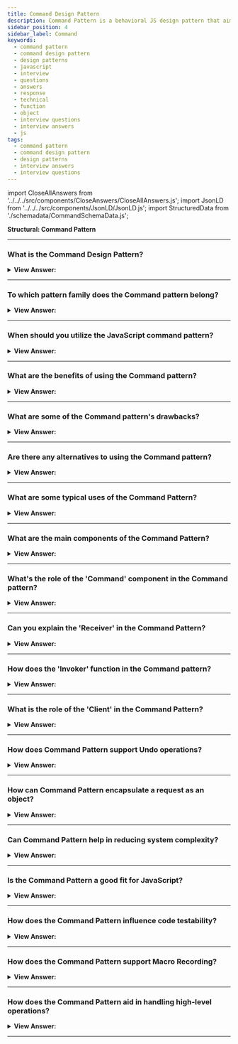 ```yaml
---
title: Command Design Pattern
description: Command Pattern is a behavioral JS design pattern that aims to encapsulate actions or operations as objects. JavaScript Frontend Phone Interview Questions
sidebar_position: 4
sidebar_label: Command
keywords:
  - command pattern
  - command design pattern
  - design patterns
  - javascript
  - interview
  - questions
  - answers
  - response
  - technical
  - function
  - object
  - interview questions
  - interview answers
  - js
tags:
  - command pattern
  - command design pattern
  - design patterns
  - interview answers
  - interview questions
---
```


import CloseAllAnswers from '../../../src/components/CloseAnswers/CloseAllAnswers.js';
import JsonLD from '../../../src/components/JsonLD/JsonLD.js';
import StructuredData from './schemadata/CommandSchemaData.js';

<JsonLD data={StructuredData} />

<head>
  <title>Command Design Pattern | JavaScript Interview Questions</title>
</head>

**Structural: Command Pattern**

<CloseAllAnswers />

---

### What is the Command Design Pattern?

<details className='answer'>
  <summary>
    <strong>View Answer:</strong>
  </summary>
  <div>
  <div>
      <strong>Interview Response:</strong> The Command pattern is a behavioral design pattern in JavaScript that encapsulates a request as an object, allowing for actions to be queued, logged, and undone.
<br/>
    </div>
    <br/>
    <div>
      <strong>Technical Response:</strong> The Command design pattern is a behavioral design pattern that turns a request into a stand-alone object that contains all information about the request. This transformation lets you pass requests as a method arguments, delay or queue a request's execution, and support undoable operations.
    </div>
    <div>
</div><br />
  <div><strong className="codeExample">Code Example #1:</strong><br /><br />

<img src="/img/javascript-command.jpg" /><br /><br />

**The command pattern involves four participants: command, receiver, invoker, and client.**

- **Command** – A command object knows the receiver and calls the receiver's method. The command contains values for the receiver method's arguments.
- **Client** – The client is responsible for creating the command object and passing it to the invoker.
- **Invoker** – The invoker receives the command object from the client and is exclusively responsible for calling (or invoking) a command.
- **Receiver** – The receiver receives the command and searches for a method to invoke based on the received command.

<br/>

Here's an example of how to implement the Command pattern in modern JavaScript.

```javascript
// The Command class
class Command {
  constructor(subject) {
    this.subject = subject;
    this.commandsExecuted = [];
  }

  execute(command) {
    this.commandsExecuted.push(command);
    return this.subject[command]();
  }
}

// The subject class
class BankAccount {
  constructor() {
    this.balance = 0;
  }

  deposit() {
    this.balance += 10;
    console.log(`Balance is: ${this.balance}`);
  }

  withdraw() {
    if(this.balance >= 10) {
      this.balance -= 10;
    }
    console.log(`Balance is: ${this.balance}`);
  }
}

// Use the Command and the BankAccount classes
const bankAccount = new BankAccount();
const bankAccountCommand = new Command(bankAccount);

bankAccountCommand.execute('deposit');
bankAccountCommand.execute('withdraw');

console.log(`Commands Executed: ${bankAccountCommand.commandsExecuted}`);
```

In this example, `Command` is the command class. It has a method `execute` that, when called with a command name, executes that command on the subject (an instance of `BankAccount`). It also keeps track of the commands that have been executed. `BankAccount` is the subject class, and it has two methods, `deposit` and `withdraw`, that can be executed through the command class.

In the usage section, we create instances of `BankAccount` and `Command`, execute some commands on the bank account through the command instance, and print out the commands that have been executed.

</div>
 </div>

</details>

---

### To which pattern family does the Command pattern belong?

<details>
  <summary>
    <strong>View Answer:</strong>
  </summary>
  <div>
    <div>
      <strong>Interview Response:</strong> The Command pattern belongs to the Behavioral pattern family in JavaScript, which is concerned with communication between objects and the assignment of responsibilities.
    </div>
  </div>
</details>

---

### When should you utilize the JavaScript command pattern?

<details>
  <summary>
    <strong>View Answer:</strong>
  </summary>
  <div>
  <div>
      <strong>Interview Response:</strong> You should utilize the JavaScript Command pattern when you need to decouple the object making a request from the object that handles the request.
    </div><br/>
    <div>
      <strong>Technical Response:</strong> Use Case:
    </div>

- If you want to queue and execute requests at different times.
- If you're going to perform operations such as reset or undo.
- If you're going to keep a history of requests made.

<br />
  </div>
</details>

---

### What are the benefits of using the Command pattern?

<details>
  <summary>
    <strong>View Answer:</strong>
  </summary>
  <div>
  <div>
      <strong>Interview Response:</strong> Benefits of using the Command pattern in JavaScript include decoupling, flexibility, extensibility, undo/redo functionality, and the ability to create macro commands.
    </div>
    <br />
    <div>
      <strong>Technical Response:</strong> Benefits of the Command Pattern
    </div>
    <br />
    <div></div>

- Singular Responsibility Principle Classes that invoke operations get separated from classes that perform these actions.
- The Open/Closed Principle - You can add new commands to the app without affecting the client code that already exists.
- You can use the undo/redo feature.
- You can use deferred operation execution.
- You can combine a series of simple commands to create a more sophisticated one.

<br />
  </div>
</details>

---

### What are some of the Command pattern's drawbacks?

<details>
  <summary>
    <strong>View Answer:</strong>
  </summary>
  <div>
    <div>
      <strong>Interview Response:</strong> Drawbacks of the Command pattern in JavaScript include increased complexity, potential performance overhead, and difficulty with implementing some commands that require a state.
    </div>
    <br />
    <div></div>
  </div>
</details>

---

### Are there any alternatives to using the Command pattern?

<details>
  <summary>
    <strong>View Answer:</strong>
  </summary>
  <div>
    <div>
      <strong>Interview Response:</strong> Yes, there are several alternatives to the Command pattern in JavaScript, including the Strategy, Observer, and Mediator patterns, among others.
    </div>
    <br />
    <div></div>
  </div>
</details>

---

### What are some typical uses of the Command Pattern?

<details>
  <summary><strong>View Answer:</strong></summary>
  <div>
  <div><strong>Interview Response:</strong> The Command pattern is typically used in situations where you want to decouple the sender and receiver of a request, provide callbacks, handle queue or logging operations, or support undo operations.
  </div><br />
  <div><strong className="codeExample">Code Example:</strong><br /><br />

  <div></div>

Here's a practical example in modern JavaScript, which illustrates undo operation.

```javascript
// Command class
class Command {
  constructor(execute, undo, value) {
    this.execute = execute;
    this.undo = undo;
    this.value = value;
  }
}

// Calculator class
class Calculator {
  constructor() {
    this.currentValue = 0;
    this.commands = [];
  }

  executeCommand(command) {
    this.currentValue = command.execute(this.currentValue, command.value);
    this.commands.push(command);
  }

  undoCommand() {
    const command = this.commands.pop();
    this.currentValue = command.undo(this.currentValue, command.value);
  }

  getCurrentValue() {
    return this.currentValue;
  }
}

// Calculator operations
function add(value, amount) {
  return value + amount;
}

function subtract(value, amount) {
  return value - amount;
}

// Usage
const calculator = new Calculator();

// Add 10
const addCommand = new Command(add, subtract, 10);
calculator.executeCommand(addCommand);
console.log(calculator.getCurrentValue());  // Output: 10

// Subtract 5
const subtractCommand = new Command(subtract, add, 5);
calculator.executeCommand(subtractCommand);
console.log(calculator.getCurrentValue());  // Output: 5

// Undo last command (Subtract 5)
calculator.undoCommand();
console.log(calculator.getCurrentValue());  // Output: 10
```

In this example, the Calculator class uses the Command pattern to handle arithmetic operations. Each operation (add, subtract) is encapsulated in a Command object, which has an `execute` function to carry out the operation and an `undo` function to reverse it. The Calculator maintains a history of executed commands and provides an `undoCommand` method to undo the most recently executed command. This pattern provides a flexible and powerful way to organize and manipulate operations.

  </div>
  </div>
</details>

---

### What are the main components of the Command Pattern?

<details>
  <summary><strong>View Answer:</strong></summary>
  <div>
  <div><strong>Interview Response:</strong> The main components of the Command Pattern are Command interface, ConcreteCommand classes, a Receiver, an Invoker, and a Client that initiates and manages commands through the Invoker.
  </div><br />
  <div><strong className="codeExample">Code Example:</strong><br /><br />

  <div></div>

The main components of the Command Pattern are:

- **Command:** This is the interface for executing operations.
- **ConcreteCommand:** This class extends the Command interface and implements the execute method.
- **Client:** This class creates and executes the command.
- **Invoker:** This class asks the command to carry out the request.
- **Receiver:** This is the class that performs the actual work when the execute method in ConcreteCommand is called.

Here's an example of how to implement these components in modern JavaScript:

```javascript
// Receiver
class Light {
  turnOn() {
    console.log("The light is on");
  }

  turnOff() {
    console.log("The light is off");
  }
}

// Command
class Command {
  constructor(light) {
    this.light = light;
  }

  execute() {}
}

// ConcreteCommand
class OnCommand extends Command {
  constructor(light) {
    super(light);
  }

  execute() {
    this.light.turnOn();
  }
}

class OffCommand extends Command {
  constructor(light) {
    super(light);
  }

  execute() {
    this.light.turnOff();
  }
}

// Invoker
class Switch {
  constructor(onCommand, offCommand) {
    this.onCommand = onCommand;
    this.offCommand = offCommand;
  }

  flipUp() {
    this.onCommand.execute();
  }

  flipDown() {
    this.offCommand.execute();
  }
}

// Client
let light = new Light();
let onCommand = new OnCommand(light);
let offCommand = new OffCommand(light);
let switchButton = new Switch(onCommand, offCommand);

switchButton.flipUp();  // Output: The light is on
switchButton.flipDown();  // Output: The light is off
```

In this example:

- `Light` is the Receiver class that performs the actual operations (turning the light on or off).
- `Command` is the Command interface that declares the `execute` method.
- `OnCommand` and `OffCommand` are the ConcreteCommand classes that implement the `execute` method.
- `Switch` is the Invoker class that calls the `execute` method on a Command object.

The client, represented in the last section of the code, creates instances of the Receiver, ConcreteCommand, and Invoker classes, and then invokes the commands through the Invoker.

  </div>
  </div>

</details>

---

### What's the role of the 'Command' component in the Command pattern?

<details>
  <summary><strong>View Answer:</strong></summary>
  <div>
  <div><strong>Interview Response:</strong> It encapsulates all the information required to perform an action or trigger an event.
  </div>
  </div>
</details>

---

### Can you explain the 'Receiver' in the Command Pattern?

<details>
  <summary><strong>View Answer:</strong></summary>
  <div>
  <div><strong>Interview Response:</strong> The Receiver is an object that performs a set of cohesive actions. It's the object being controlled.
  </div>
  </div>
</details>

---

### How does the 'Invoker' function in the Command pattern?

<details>
  <summary><strong>View Answer:</strong></summary>
  <div>
  <div><strong>Interview Response:</strong> The Invoker is an object that knows how to execute a command but doesn't know how the command works.
  </div>
  </div>
</details>

---

### What is the role of the 'Client' in the Command Pattern?

<details>
  <summary><strong>View Answer:</strong></summary>
  <div>
  <div><strong>Interview Response:</strong> The Client creates a Command and sets its receiver.
  </div>
  </div>
</details>

---

### How does Command Pattern support Undo operations?

<details>
  <summary><strong>View Answer:</strong></summary>
  <div>
  <div><strong>Interview Response:</strong> In the Command Pattern, each command class encapsulates a particular action on a receiver with its associated state. By storing the previous state, a command can also implement an undo action. It does so by maintaining a history of commands. To undo, it executes the reverse operation.
  </div><br />
  <div><strong className="codeExample">Code Example:</strong><br /><br />

  <div></div>

Here's a simple example of how to support undo operations using the Command Pattern in JavaScript:

```javascript
class Command {
  constructor(execute, undo, value) {
    this.execute = execute;
    this.undo = undo;
    this.value = value;
  }
}

class Calculator {
  constructor() {
    this.currentValue = 0;
    this.commands = [];
  }

  executeCommand(command) {
    this.currentValue = command.execute(this.currentValue, command.value);
    this.commands.push(command);
  }

  undo() {
    const command = this.commands.pop();
    this.currentValue = command.undo(this.currentValue, command.value);
  }

  getValue() {
    return this.currentValue;
  }
}

function add(value, amount) {
  return value + amount;
}

function subtract(value, amount) {
  return value - amount;
}

const calculator = new Calculator();

// execute add command
const addCommand = new Command(add, subtract, 10);
calculator.executeCommand(addCommand);
console.log(calculator.getValue());  // Output: 10

// undo add command
calculator.undo();
console.log(calculator.getValue());  // Output: 0
```

In this example, the Command class encapsulates an action (add) and its undo action (subtract) along with the value associated with the action. The Calculator class keeps track of the commands that are executed. When the undo method is called on the Calculator, it retrieves the most recent command and calls its undo action.

  </div>
  </div>
</details>

---

### How can Command Pattern encapsulate a request as an object?

<details>
  <summary><strong>View Answer:</strong></summary>
  <div>
  <div><strong>Interview Response:</strong> By letting the sender of the request refer to the receiver indirectly, promoting loose coupling.
  </div>
  </div>
</details>

---

### Can Command Pattern help in reducing system complexity?

<details>
  <summary><strong>View Answer:</strong></summary>
  <div>
  <div><strong>Interview Response:</strong> Yes, it simplifies the code as it separates the objects sending a request from those receiving the request.
  </div>
  </div>
</details>

---

### Is the Command Pattern a good fit for JavaScript?

<details>
  <summary><strong>View Answer:</strong></summary>
  <div>
  <div><strong>Interview Response:</strong> Yes, JavaScript's first-class function nature allows for straightforward implementation of the Command Pattern.
  </div>
  </div>
</details>

---

### How does the Command Pattern influence code testability?

<details>
  <summary><strong>View Answer:</strong></summary>
  <div>
  <div><strong>Interview Response:</strong> It improves testability by decoupling objects and promoting single responsibility principle.
  </div>
  </div>
</details>

---

### How does the Command Pattern support Macro Recording?

<details>
  <summary><strong>View Answer:</strong></summary>
  <div>
  <div><strong>Interview Response:</strong> By keeping a list of commands in sequence, it can reproduce the sequence when needed.
  </div>
  </div>
</details>

---

### How does the Command Pattern aid in handling high-level operations?

<details>
  <summary><strong>View Answer:</strong></summary>
  <div>
  <div><strong>Interview Response:</strong> It can manage complex operations by encapsulating multiple actions within one command.
  </div>
  </div>
</details>

---
